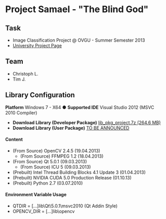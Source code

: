 ﻿# Project Samael - "The Blind God"

## Task

* Image Classification Project @ OVGU - Summer Semester 2013
* [University Project Page](http://wwwisg.cs.uni-magdeburg.de/bv/index.php?article_id=14)

## Team

* Christoph L.
* Tim J.

## Library Configuration

**Platform** Windows 7 - X64 ● **Supported IDE** Visual Studio 2012 (MSVC 2010 Compiler)

* **Download Library (Developer Package)** [lib_pkg_project.7z (264.6 MB)](https://mega.co.nz/#!U9dhUCja!U727Q2ON86R-w5ywwoJD9A38fWtwRaEwCZpGIMyeEK0)
* **Download Library (User Package)** [TO BE ANNOUNCED]()

#### Content

* (From Source) OpenCV 2.4.5 (19.04.2013)
  * (From Source) FFMPEG 1.2 (18.04.2013)
* (From Source) Qt 5.0.1 (09.03.2013)
  * (From Source) ICU 5 (09.03.2013)
* (Prebuilt) Intel Thread Building Blocks 4.1 Update 3 (01.04.2013)
* (Prebuilt) NVIDIA CUDA 5.0 Production Release (01.10.13)
* (Prebuilt) Python 2.7 (03.07.2010)

#### Environment Variable Usage

* QTDIR = [...]lib\Qt\5.0.1\msvc2010 (Qt Addin Style)
* OPENCV_DIR = [...]lib\opencv